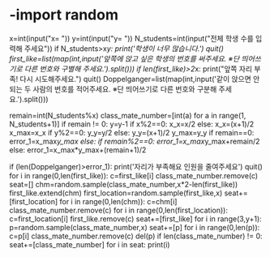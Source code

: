 # -import random
x=int(input("x=  "))
y=int(input("y=  "))
N_students=int(input("전체 학생 수를 입력해 주세요"))
if N_students>x*y:
	print('학생이 너무 많습니다.')
	quit()
first_like=list(map(int,input('앞쪽에 앉고 싶은 학생의 번호를 써주세요.                            ※단 띄어쓰기로 다른 번호와 구별해 주세요.').split()))
if len(first_like)>2*x:
	print("앞쪽 자리 부족! 다시 시도해주세요.")
	quit()
Doppelganger=list(map(int,input('같이 앉으면 안되는 두 사람의 번호를 적어주세요.                     ※단 띄어쓰기로 다른 번호와 구분해 주세요.').split()))

remain=int(N_students%x)
class_mate_number=[int(a) for a in range(1, N_students+1)]
if remain != 0:
	y=y-1
if x%2==0:
    x_x=x/2
else:
	x_x=(x+1)/2
x_max=x_x
if y%2==0:
	y_y=y/2
else:
	y_y=(x+1)/2
y_max=y_y
if remain==0:
	error_1=x_max*y_max
else:
	if remain%2==0:
		error_1=x_max*y_max+remain/2
	else:
		error_1=x_max*y_max+(remain+1)/2
	
if (len(Doppelganger)>error_1):
	print('자리가 부족해요 인원을 줄여주세요')
	quit()
for i in range(0,len(first_like)):
	    c=first_like[i]
	    class_mate_number.remove(c)
seat=[]
chm=random.sample(class_mate_number,x*2-len(first_like))
first_like.extend(chm)
first_location=random.sample(first_like,x)
seat+=[first_location]
for i in range(0,len(chm)):
	    c=chm[i]
	    class_mate_number.remove(c)
for i in range(0,len(first_location)):
	    c=first_location[i]
	    first_like.remove(c)
seat+=[first_like]
for i in range(3,y+1):
    p=random.sample(class_mate_number,x)
    seat+=[p]
    for i in range(0,len(p)):
	    c=p[i]
	    class_mate_number.remove(c)
    del(p)
if len(class_mate_number) != 0:
	seat+=[class_mate_number]
for i in seat:
    print(i)
